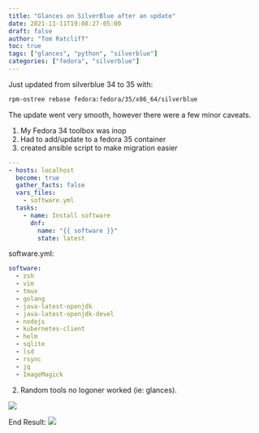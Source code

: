 ```yaml
---
title: "Glances on SilverBlue after an update"
date: 2021-11-11T19:08:27-05:00
draft: false
author: "Tom Ratcliff"
toc: true
tags: ["glances", "python", "silverblue"]
categories: ["fedora", "silverblue"]
---
```



Just updated from silverblue 34 to 35 with:

```bash
rpm-ostree rebase fedora:fedora/35/x86_64/silverblue
```

The update went very smooth, however there were a few minor caveats.

1. My Fedora 34 toolbox was inop
 1. Had to add/update to a fedora 35 container
 1. created ansible script to make migration easier

```yaml
---
- hosts: localhost
  become: true
  gather_facts: false
  vars_files:
    - software.yml
  tasks:
    - name: Install software
      dnf:
        name: "{{ software }}"
        state: latest
```
software.yml:
```yaml
software:
  - zsh
  - vim
  - tmux
  - golang
  - java-latest-openjdk
  - java-latest-openjdk-devel
  - nodejs
  - kubernetes-client
  - helm
  - sqlite
  - lsd
  - rsync
  - jq
  - ImageMagick
```

2) Random tools no logoner worked (ie: glances).

![](https://imgur.com/B7IoVKr.png)

End Result:
![](https://imgur.com/bue8k3F.png)
